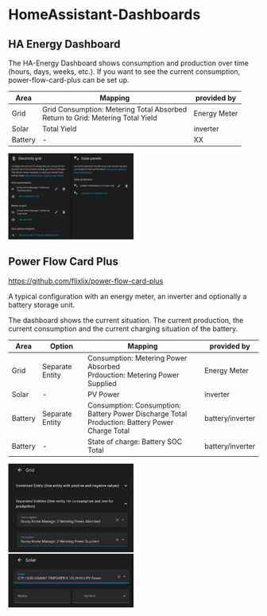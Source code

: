 # HomeAssistant-Dashboards
## HA Energy Dashboard

The HA-Energy Dashboard shows consumption and production over time (hours, days, weeks, etc.).
If you want to see the current consumption, power-flow-card-plus can be set up.

| Area  | Mapping | provided by |
|---|---|--|
| Grid  | Grid Consumption:  Metering Total Absorbed <br> Return to Grid:  Metering Total Yield | Energy Meter  |
| Solar | Total Yield | inverter
| Battery |  - |XX | XX

<img src="ha-energy-dashboard.png" width="50%"/>


## Power Flow Card Plus
https://github.com/flixlix/power-flow-card-plus

A typical configuration with an energy meter, an inverter and optionally a battery storage unit.

The dashboard shows the current situation. The current production, the current consumption and the current charging situation of the battery.

| Area  | Option   | Mapping | provided by |
|---|---|--|--|
| Grid  | Separate Entity | Consumption:  Metering Power Absorbed <br> Prdouction:  Metering Power Supplied | Energy Meter  |
| Solar | -     | PV Power | inverter
| Battery| Separate Entity | Consumption: Consumption: Battery Power Discharge Total<br> Production: Battery Power Charge Total | battery/inverter
| Battery |  - | State of charge: Battery SOC Total | battery/inverter

<img src="power-flow-card-plus01.png" width="50%"/>
<img src="power-flow-card-plus02.png" width="50%"/>
